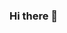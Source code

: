 ### Hi there 👋

<!--
**Haytam25/Haytam25** is a My ✨ _special_ ✨ repository 
                       
                       Welcome

- 🔭 I’m currently working on Being the best network engineer 
- 🌱 I’m currently learning C++ and Databases
- 🤔 I’m looking for help with my path and some ressources to deppen my Knowledge
- 💬 Ask me about my passion and how i got into it
- ⚡ Fun fact: The Black panther is accually sick,that's where he got his color
                                              See you
  
                                                  ⣿⣿⣿⣿⣿⣿⣿⣿⣿⣿⣿⣿⣿⣿⣿⣿⣿⣿⣿⠟⣋⣭⣭⣍⡙⢿⣿⣿⣿⣿⣿⣿⣿⣿⣿⣿⣿⣿⣿⣿⣿⣿⣿⣿⣿⣿⣿⣿⣿⣿⣿⣿⣿⣿⣿⣿
                                                  ⣿⣿⣿⡿⢛⣉⣍⣙⠻⣿⣿⣿⠿⠿⠿⠿⠛⠛⠃⠼⠿⢋⣴⣤⡙⡄⢻⣿⣿⣿⣿⣿⣿⣿⣿⣿⣿⣿⣿⣿⣿⣿⣿⣿⣿⣿⣿⣿⣿⣿⣿⣿⣿⣿⣿⣿
                                                  ⣿⣿⠏⡴⢋⣩⣙⠻⠗⣈⣥⣶⣶⣿⣿⣿⣿⣿⣿⣷⣶⣍⡛⢿⡷⢸⢸⣿⣿⣿⣿⣿⣿⣿⣿⣿⣿⣿⣿⣿⣿⣿⣿⣿⣿⣿⣿⣿⣿⣿⣿⣿⣿⣿⣿⣿
                                                  ⣿⣿⠰⡇⣿⣿⠏⣴⣿⣿⣿⣿⣿⣿⣿⣿⣿⣿⣿⣿⣿⣿⣿⣦⡀⠃⣼⣿⣿⣿⣿⣿⣿⣿⡿⠿⢟⣛⣛⣛⣛⣻⠿⠿⣿⣿⣿⣿⣿⣿⣿⣿⣿⣿⣿⣿
                                                  ⣿⣿⡄⢣⡙⢡⣾⣿⣿⣿⣿⣿⣿⣿⣿⣿⣿⣿⣿⣿⣿⣿⣿⣿⣿⡄⢻⣿⣿⣿⣿⡿⣋⣴⡞⠙⠛⠿⣿⣿⣿⣿⣿⣿⣶⣮⣍⣛⠿⣿⣿⣿⣿⣿⣿⣿
                                                  ⣿⣿⣿⡆⢁⣿⣿⣿⣿⣿⣿⣿⣿⣿⣿⣿⣿⣿⣿⠟⠛⣿⣿⣿⣿⣿⡈⣿⣿⣿⠏⣼⣿⣿⠁⠀⣤⣄⠀⢹⣿⣿⣿⣿⣿⣿⣿⣿⣷⣦⣝⠻⣿⣿⣿⣿
                                                  ⣿⣿⣿⡇⢸⣿⣿⣿⣿⣯⣉⣹⣿⣿⣿⣿⣿⣿⣿⣶⣾⣿⣿⣿⣿⣿⡇⢻⣿⣿⢸⣿⣿⠇⠀⠈⠉⠉⣀⣼⠛⢿⣿⣿⣿⣿⣿⣿⣿⣿⣿⣷⣌⠻⣿⣿
                                                  ⣿⣿⣿⡇⢸⣿⣿⣿⣿⣿⠟⢿⠿⣛⣭⣴⣶⣦⣭⣁⠀⣸⣿⣿⣿⣿⣿⡘⣿⣿⡘⣿⡟⠀⢰⣿⣷⠀⢙⣿⠀⢸⡿⠃⠉⡻⠿⠿⢿⣿⣿⡟⠙⢳⡜⢿
                                                  ⣿⣿⣿⡇⢸⣿⣿⣿⣿⣷⡀⣠⣾⣿⣏⡀⢀⣽⣿⣿⣷⡜⣿⣿⣿⣿⣿⣇⢸⣿⣷⡙⣧⣄⣀⠉⠁⢀⣼⣿⠀⠚⠁⣠⡞⠁⢠⣤⡀⠘⣿⠃⠀⣼⣿⡌
                                                  ⣿⣿⣿⡇⢸⣿⣿⣿⣿⣿⢡⣿⣿⠻⠟⠃⡀⠙⠋⣹⣿⣷⢹⣿⣿⣿⣿⡟⢸⣿⣿⣿⣌⠻⣿⣿⣿⣿⣿⠟⠀⢀⣼⣿⠁⠀⣤⣄⡀⢀⡏⠀⣰⣿⣿⡇
                                                  ⣿⣿⣿⣇⠸⣿⣿⣿⣿⣿⡈⣿⣿⣷⣶⣈⣋⣠⣿⣿⣿⠏⣼⣿⣿⣿⠟⢡⣿⣿⣿⣿⣿⣷⣮⡙⠿⣿⣃⣀⣴⣿⣿⣿⣷⣄⡈⠉⢹⡟⠓⢶⣿⣿⡿⢁
                                                  ⣿⣿⣿⣿⣆⠻⣿⣿⣿⣿⣷⣜⠿⣿⣿⣿⣿⣿⣿⡿⢋⣼⣿⠿⢛⣡⣴⣿⣿⣿⣿⣿⣿⣿⣿⣿⣷⡮⢉⣿⣿⣿⣿⣿⣿⣿⣿⣿⣿⣧⣤⣾⠿⢛⣡⣿
                                                  ⣿⣿⣿⣿⣿⣷⣬⡙⠛⠻⠿⠿⠷⠬⠭⠛⠛⠉⢁⣀⡉⠁⠐⠒⠛⠛⠛⠛⠛⠿⢿⣿⣿⣿⣿⣿⢋⣴⣿⣿⠻⠟⢋⣡⣭⣝⣛⣿⣯⣭⣥⣴⣶⣿⣿⣿
                                                  ⣿⣿⣿⣿⠿⠛⣉⣥⣶⣾⠇⣠⣶⣶⣦⡘⠿⣿⣿⣿⢇⡄⣿⣿⣿⣿⣿⣿⣿⣿⣦⡙⢿⣿⣿⣿⣮⣭⣵⣶⣾⣿⣿⣿⣿⣿⣿⣿⣿⣿⣿⣿⣿⣿⣿⣿
                                                  ⠇⣴⣶⣶⣾⣿⣿⣿⣿⠏⣰⣿⣿⣿⣿⣿⣷⣮⣭⣥⣾⡇⢠⣉⡛⠻⢿⣿⣿⡟⠙⠛⠀⣿⣿⣿⣿⣿⣿⣿⣿⣿⣿⣿⣿⣿⣿⣿⣿⣿⣿⣿⣿⣿⣿⣿
                                                  ⡆⢻⣿⣿⣿⣿⣿⣿⠋⣰⣿⣿⣿⣿⣿⣿⣿⣿⣿⣿⣿⡇⢸⣿⣿⣷⣦⡌⠻⣷⡄⠀⢡⣿⣿⣿⣿⣿⣿⣿⣿⣿⣿⣿⣿⣿⣿⣿⣿⣿⣿⣿⣿⣿⣿⣿
                                                  ⣷⣌⠛⠿⠿⠿⠛⣡⣾⣿⣿⣿⣿⣿⣿⣿⣿⣿⣿⣿⣿⡇⣸⣿⣿⣿⣿⣿⣶⣶⣶⣾⣿⣿⣿⣿⣿⣿⣿⣿⣿⣿⣿⣿⣿⣿⣿⣿⣿⣿⣿⣿⣿⣿⣿⣿
                                                  ⣿⣿⣿⣆⠰⡀⣿⣿⣿⣿⣿⣿⣿⣿⣿⣿⣿⣿⣿⣿⣿⠇⣿⣿⣿⣿⣿⣿⣿⣿⣿⣿⣿⣿⣿⣿⣿⣿⣿⣿⣿⣿⣿⣿⣿⣿⣿⣿⣿⣿⣿⣿⣿⣿⣿⣿
                                                  ⣿⣿⣿⣿⣦⣀⠸⣿⣿⣿⣿⣿⣿⣿⣿⣿⣿⣿⣿⣿⡟⢠⣿⣿⣿⣿⣿⣿⣿⣿⣿⣿⣿⣿⣿⣿⣿⣿⣿⣿⣿⣿⣿⣿⣿⣿⣿⣿⣿⣿⣿⣿⣿⣿⣿⣿
                                                  ⣿⣿⣿⣿⣿⣿⡄⣿⣿⡿⠻⣿⣿⣿⣿⣿⣿⣿⣿⠟⣡⣿⣿⣿⣿⣿⣿⣿⣿⣿⣿⣿⣿⣿⣿⣿⣿⣿⣿⣿⣿⣿⣿⣿⣿⣿⣿⣿⣿⣿⣿⣿⣿⣿⣿⣿
                                                  ⣿⣿⣿⣿⣿⣿⡇⢿⣿⣿⣶⣄⠙⣿⣿⣿⠿⠛⣡⣤⣍⠛⠿⠛⣉⣉⠻⣿⣿⣿⣿⣿⣿⣿⣿⣿⣿⣿⣿⣿⣿⣿⣿⣿⣿⣿⣿⣿⣿⣿⣿⣿⣿⣿⣿⣿
                                                  ⣿⣿⣿⣿⣿⣿⡇⢸⣿⣿⣿⣿⣧⠠⣤⡀⢾⣿⣿⣿⣿⣿⣿⣿⣿⡀⡇⢹⣿⣿⣿⣿⣿⣿⣿⣿⣿⣿⣿⣿⣿⣿⣿⣿⣿⣿⣿⣿⣿⣿⣿⣿⣿⣿⣿⣿
                                                  ⣿⣿⣿⣿⣿⣿⡇⣾⣿⣿⣿⣿⣿⣷⡌⣿⣤⡙⠻⣿⣿⣿⣿⣿⠏⠀⢀⣾⣿⣿⣿⣿⣿⣿⣿⣿⣿⣿⣿⣿⣿⣿⣿⣿⣿⣿⣿⣿⣿⣿⣿⣿⣿⣿⣿⣿
                                                  ⣿⣿⣿⣿⣿⣿⡇⠻⣿⣿⡿⠛⣿⠟⢁⣿⣿⣿⣦⣈⠻⠿⡿⠁⢀⣴⣿⣿⣿⣿⣿⣿⣿⣿⣿⣿⣿⣿⣿⣿⣿⣿⣿⣿⣿⣿⣿⣿⣿⣿⣿⣿⣿⣿⣿⣿
                                                  ⣿⣿⣿⣿⣿⣿⣿⣶⣦⣤⣤⣶⣶⣾⣿⣿⣿⣿⣿⣿⣿⣶⣶⣾⣿⣿⣿⣿⣿⣿⣿⣿⣿⣿⣿⣿⣿⣿⣿⣿⣿⣿⣿⣿⣿⣿⣿⣿⣿⣿⣿⣿⣿⣿⣿⣿








                                                  
